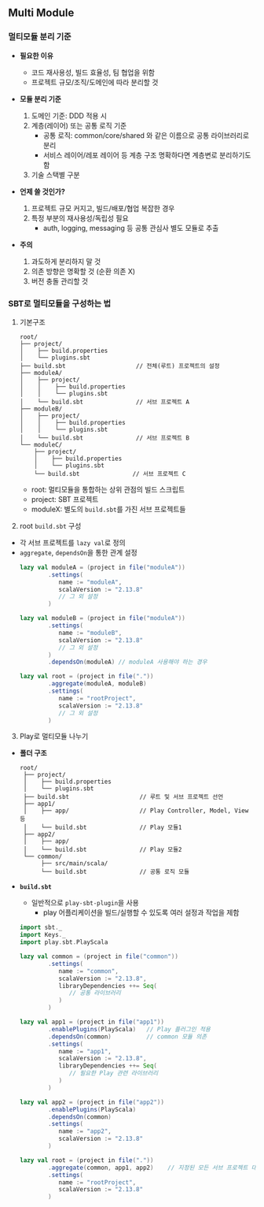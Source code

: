 ## Multi Module

### 멀티모듈 분리 기준
- **필요한 이유**
  - 코드 재사용성, 빌드 효율성, 팀 협업을 위함
  - 프로젝트 규모/조직/도메인에 따라 분리할 것

- **모듈 분리 기준**
  1. 도메인 기준: DDD 적용 시
  2. 계층(레이어) 또는 공통 로직 기준
     - 공통 로직: common/core/shared 와 같은 이름으로 공통 라이브러리로 분리
     - 서비스 레이어/레포 레이어 등 계층 구조 명확하다면 계층변로 분리하기도 함
  3. 기술 스택별 구분

- **언제 쓸 것인가?**
  1. 프로젝트 규모 커지고, 빌드/배포/협업 복잡한 경우
  2. 특정 부분의 재사용성/독립성 필요
     - auth, logging, messaging 등 공통 관심사 별도 모듈로 추출

- **주의**
  1. 과도하게 분리하지 말 것
  2. 의존 방향은 명확할 것 (순환 의존 X)
  3. 버전 충돌 관리할 것

### SBT로 멀티모듈을 구성하는 법
1. 기본구조
   ```
   root/
   ├── project/
   │    ├── build.properties
   │    └── plugins.sbt
   ├── build.sbt                    // 전체(루트) 프로젝트의 설정
   ├── moduleA/
   │    ├── project/
   │    │    ├── build.properties
   │    │    └── plugins.sbt
   │    └── build.sbt               // 서브 프로젝트 A
   ├── moduleB/
   │    ├── project/
   │    │    ├── build.properties
   │    │    └── plugins.sbt
   │    └── build.sbt               // 서브 프로젝트 B
   └── moduleC/
       ├── project/
       │    ├── build.properties
       │    └── plugins.sbt
       └── build.sbt               // 서브 프로젝트 C
   ```
    - root: 멀티모듈을 통합하는 상위 관점의 빌드 스크립트
    - project: SBT 프로젝트
    - moduleX: 별도의 `build.sbt`를 가진 서브 프로젝트들

2. root `build.sbt` 구성
- 각 서브 프로젝트를 `lazy val`로 정의
- `aggregate`, `dependsOn`을 통한 관계 설정
   ```sbt
   lazy val moduleA = (project in file("moduleA"))
           .settings(
              name := "moduleA",
              scalaVersion := "2.13.8"
              // 그 외 설정
           )
   
   lazy val moduleB = (project in file("moduleA"))
           .settings(
              name := "moduleB",
              scalaVersion := "2.13.8"
              // 그 외 설정
           )
           .dependsOn(moduleA) // moduleA 사용해야 하는 경우
   
   lazy val root = (project in file("."))
           .aggregate(moduleA, moduleB)
           .settings(
              name := "rootProject",
              scalaVersion := "2.13.8"
              // 그 외 설정
           )
   ```

3. Play로 멀티모듈 나누기
- **폴더 구조**
   ```
   root/
    ├── project/
    │    ├── build.properties
    │    └── plugins.sbt
    ├── build.sbt                    // 루트 및 서브 프로젝트 선언
    ├── app1/
    │    ├── app/                    // Play Controller, Model, View 등
    │    └── build.sbt               // Play 모듈1
    ├── app2/
    │    ├── app/
    │    └── build.sbt               // Play 모듈2
    └── common/
         ├── src/main/scala/
         └── build.sbt               // 공통 로직 모듈
   ```

- **`build.sbt`**
   - 일반적으로 `play-sbt-plugin`을 사용
     - play 어플리케이션을 빌드/실행할 수 있도록 여러 설정과 작업을 제함
   ```sbt
   import sbt._
   import Keys._
   import play.sbt.PlayScala
   
   lazy val common = (project in file("common"))
           .settings(
              name := "common",
              scalaVersion := "2.13.8",
              libraryDependencies ++= Seq(
                 // 공통 라이브러리
              )
           )
   
   lazy val app1 = (project in file("app1"))
           .enablePlugins(PlayScala)   // Play 플러그인 적용
           .dependsOn(common)          // common 모듈 의존
           .settings(
              name := "app1",
              scalaVersion := "2.13.8",
              libraryDependencies ++= Seq(
                 // 필요한 Play 관련 라이브러리
              )
           )
   
   lazy val app2 = (project in file("app2"))
           .enablePlugins(PlayScala)
           .dependsOn(common)
           .settings(
              name := "app2",
              scalaVersion := "2.13.8"
           )
   
   lazy val root = (project in file("."))
           .aggregate(common, app1, app2)    // 지정된 모든 서브 프로젝트 대상 컴파일/테스트 동작
           .settings(
              name := "rootProject",
              scalaVersion := "2.13.8"
           )
   ```
